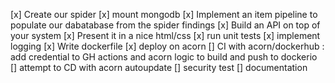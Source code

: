 [x] Create our spider
[x] mount mongodb
[x] Implement an item pipeline to populate our dabatabase from the spider findings
[x] Build an API on top of your system
[x] Present it in a nice html/css 
[x] run unit tests
[x] implement logging
[x] Write dockerfile
[x] deploy on acorn
[] CI with acorn/dockerhub : add credential to GH actions and acorn logic to build and push to dockerio
[] attempt to CD with acorn autoupdate
[] security test
[] documentation
